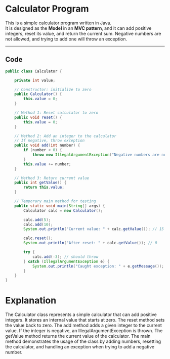 # Calculator Program

This is a simple calculator program written in Java.  
It is designed as the **Model** in an **MVC pattern**, and it can add positive integers, reset its value, and return the current sum. Negative numbers are not allowed, and trying to add one will throw an exception.

---

## Code

```java
public class Calculator {

    private int value;

    // Constructor: initialize to zero
    public Calculator() {
        this.value = 0;
    }

    // Method 1: Reset calculator to zero
    public void reset() {
        this.value = 0;
    }

    // Method 2: Add an integer to the calculator
    // If negative, throw exception
    public void add(int number) {
        if (number < 0) {
            throw new IllegalArgumentException("Negative numbers are not allowed: " + number);
        }
        this.value += number;
    }

    // Method 3: Return current value
    public int getValue() {
        return this.value;
    }

    // Temporary main method for testing
    public static void main(String[] args) {
        Calculator calc = new Calculator();

        calc.add(5);
        calc.add(10);
        System.out.println("Current value: " + calc.getValue()); // 15

        calc.reset();
        System.out.println("After reset: " + calc.getValue()); // 0

        try {
            calc.add(-3); // should throw
        } catch (IllegalArgumentException e) {
            System.out.println("Caught exception: " + e.getMessage());
        }
    }
}

```

# Explanation

The Calculator class represents a simple calculator that can add 
positive integers. It stores an internal value that starts at zero. 
The reset method sets the value back to zero. The add method adds a 
given integer to the current value. If the integer is negative, 
an IllegalArgumentException is thrown. The getValue method returns 
the current value of the calculator. The main method demonstrates the 
usage of the class by adding numbers, resetting the calculator, 
and handling an exception when trying to add a negative number.
